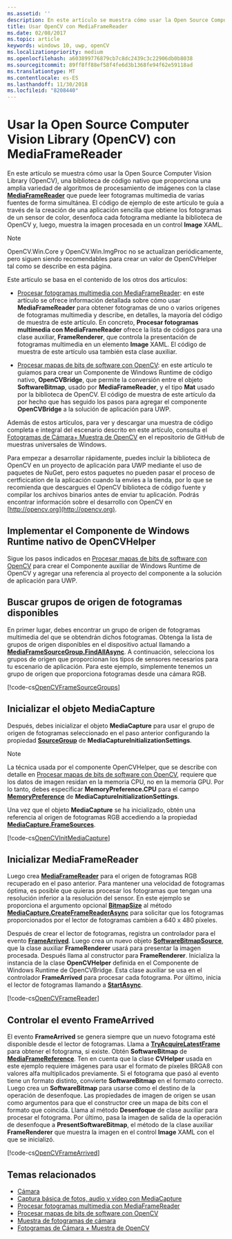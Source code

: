 ```yaml
---
ms.assetid: ''
description: En este artículo se muestra cómo usar la Open Source Computer Vision Library (OpenCV) con la clase MediaFrameReader.
title: Usar OpenCV con MediaFrameReader
ms.date: 02/08/2017
ms.topic: article
keywords: windows 10, uwp, openCV
ms.localizationpriority: medium
ms.openlocfilehash: a603899776879cb7c8dc2439c3c22906db0b8038
ms.sourcegitcommit: 89ff8ff88ef58f4fe6d3b1368fe94f62e59118ad
ms.translationtype: MT
ms.contentlocale: es-ES
ms.lasthandoff: 11/30/2018
ms.locfileid: "8208440"
---
```

# <a name="use-the-open-source-computer-vision-library-opencv-with-mediaframereader"></a>Usar la Open Source Computer Vision Library (OpenCV) con MediaFrameReader

En este artículo se muestra cómo usar la Open Source Computer Vision Library (OpenCV), una biblioteca de código nativo que proporciona una amplia variedad de algoritmos de procesamiento de imágenes con la clase [**MediaFrameReader**](https://msdn.microsoft.com/library/windows/apps/Windows.Media.Capture.Frames.MediaFrameReader) que puede leer fotogramas multimedia de varias fuentes de forma simultánea. El código de ejemplo de este artículo te guía a través de la creación de una aplicación sencilla que obtiene los fotogramas de un sensor de color, desenfoca cada fotograma mediante la biblioteca de OpenCV y, luego, muestra la imagen procesada en un control **Image** XAML. 

>[!NOTE]
>OpenCV.Win.Core y OpenCV.Win.ImgProc no se actualizan periódicamente, pero siguen siendo recomendables para crear un valor de OpenCVHelper tal como se describe en esta página.

Este artículo se basa en el contenido de los otros dos artículos:

* [Procesar fotogramas multimedia con MediaFrameReader](process-media-frames-with-mediaframereader.md): en este artículo se ofrece información detallada sobre cómo usar **MediaFrameReader** para obtener fotogramas de uno o varios orígenes de fotogramas multimedia y describe, en detalles, la mayoría del código de muestra de este artículo. En concreto, **Procesar fotogramas multimedia con MediaFrameReader** ofrece la lista de códigos para una clase auxiliar, **FrameRenderer**, que controla la presentación de fotogramas multimedia en un elemento **Image** XAML. El código de muestra de este artículo usa también esta clase auxiliar.

* [Procesar mapas de bits de software con OpenCV](process-software-bitmaps-with-opencv.md): en este artículo te guiamos para crear un Componente de Windows Runtime de código nativo, **OpenCVBridge**, que permite la conversión entre el objeto **SoftwareBitmap**, usado por **MediaFrameReader**, y el tipo **Mat** usado por la biblioteca de OpenCV. El código de muestra de este artículo da por hecho que has seguido los pasos para agregar el componente **OpenCVBridge** a la solución de aplicación para UWP.

Además de estos artículos, para ver y descargar una muestra de código completa e integral del escenario descrito en este artículo, consulta el [Fotogramas de Cámara+ Muestra de OpenCV](https://go.microsoft.com/fwlink/?linkid=854003) en el repositorio de GitHub de muestras universales de Windows.

Para empezar a desarrollar rápidamente, puedes incluir la biblioteca de OpenCV en un proyecto de aplicación para UWP mediante el uso de paquetes de NuGet, pero estos paquetes no pueden pasar el proceso de certficication de la aplicación cuando la envíes a la tienda, por lo que se recomienda que descargues el OpenCV biblioteca de código fuente y compilar los archivos binarios antes de enviar tu aplicación. Podrás encontrar información sobre el desarrollo con OpenCV en [http://opencv.org](http://opencv.org).


## <a name="implement-the-opencvhelper-native-windows-runtime-component"></a>Implementar el Componente de Windows Runtime nativo de OpenCVHelper
Sigue los pasos indicados en [Procesar mapas de bits de software con OpenCV](process-software-bitmaps-with-opencv.md) para crear el Componente auxiliar de Windows Runtime de OpenCV y agregar una referencia al proyecto del componente a la solución de aplicación para UWP.

## <a name="find-available-frame-source-groups"></a>Buscar grupos de origen de fotogramas disponibles
En primer lugar, debes encontrar un grupo de origen de fotogramas multimedia del que se obtendrán dichos fotogramas. Obtenga la lista de grupos de origen disponibles en el dispositivo actual llamando a **[MediaFrameSourceGroup.FindAllAsync](https://docs.microsoft.com/uwp/api/windows.media.capture.frames.mediaframesourcegroup.FindAllAsync)**. A continuación, selecciona los grupos de origen que proporcionan los tipos de sensores necesarios para tu escenario de aplicación. Para este ejemplo, simplemente tenemos un grupo de origen que proporciona fotogramas desde una cámara RGB.

[!code-cs[OpenCVFrameSourceGroups](./code/Frames_Win10/Frames_Win10/MainPage.OpenCV.xaml.cs#SnippetOpenCVFrameSourceGroups)]

## <a name="initialize-the-mediacapture-object"></a>Inicializar el objeto MediaCapture
Después, debes inicializar el objeto **MediaCapture** para usar el grupo de origen de fotogramas seleccionado en el paso anterior configurando la propiedad **[SourceGroup](https://docs.microsoft.com/uwp/api/windows.media.capture.mediacaptureinitializationsettings.SourceGroup)** de **MediaCaptureInitializationSettings**.

> [!NOTE] 
> La técnica usada por el componente OpenCVHelper, que se describe con detalle en [Procesar mapas de bits de software con OpenCV](process-software-bitmaps-with-opencv.md), requiere que los datos de imagen residan en la memoria CPU, no en la memoria GPU. Por lo tanto, debes especificar **MemoryPreference.CPU** para el campo **[MemoryPreference](https://docs.microsoft.com/uwp/api/windows.media.capture.mediacaptureinitializationsettings.MemoryPreference)** de **MediaCaptureInitializationSettings**.

Una vez que el objeto **MediaCapture** se ha inicializado, obtén una referencia al origen de fotogramas RGB accediendo a la propiedad **[MediaCapture.FrameSources](https://docs.microsoft.com/uwp/api/windows.media.capture.mediacapture.FrameSources)**.

[!code-cs[OpenCVInitMediaCapture](./code/Frames_Win10/Frames_Win10/MainPage.OpenCV.xaml.cs#SnippetOpenCVInitMediaCapture)]

## <a name="initialize-the-mediaframereader"></a>Inicializar MediaFrameReader
Luego crea [**MediaFrameReader**](https://msdn.microsoft.com/library/windows/apps/Windows.Media.Capture.Frames.MediaFrameReader) para el origen de fotogramas RGB recuperado en el paso anterior. Para mantener una velocidad de fotogramas óptima, es posible que quieras procesar los fotogramas que tengan una resolución inferior a la resolución del sensor. En este ejemplo se proporciona el argumento opcional **[BitmapSize](https://docs.microsoft.com/uwp/api/windows.graphics.imaging.bitmapsize)** al método **[MediaCapture.CreateFrameReaderAsync](https://docs.microsoft.com/uwp/api/windows.media.capture.mediacapture.createframereaderasync)** para solicitar que los fotogramas proporcionados por el lector de fotogramas cambien a 640 x 480 píxeles.

Después de crear el lector de fotogramas, registra un controlador para el evento **[FrameArrived](https://docs.microsoft.com/uwp/api/windows.media.capture.frames.mediaframereader.FrameArrived)**. Luego crea un nuevo objeto **[SoftwareBitmapSource](https://docs.microsoft.com/uwp/api/windows.ui.xaml.media.imaging.softwarebitmapsource)**, que la clase auxiliar **FrameRenderer** usará para presentar la imagen procesada. Después llama al constructor para **FrameRenderer**. Inicializa la instancia de la clase **OpenCVHelper** definida en el Componente de Windows Runtime de OpenCVBridge. Esta clase auxiliar se usa en el controlador **FrameArrived** para procesar cada fotograma. Por último, inicia el lector de fotogramas llamando a **[StartAsync](https://docs.microsoft.com/uwp/api/windows.media.capture.frames.mediaframereader.StartAsync)**.

[!code-cs[OpenCVFrameReader](./code/Frames_Win10/Frames_Win10/MainPage.OpenCV.xaml.cs#SnippetOpenCVFrameReader)]


## <a name="handle-the-framearrived-event"></a>Controlar el evento FrameArrived
El evento **FrameArrived** se genera siempre que un nuevo fotograma esté disponible desde el lector de fotogramas. Llama a **[TryAcquireLatestFrame](https://docs.microsoft.com/uwp/api/windows.media.capture.frames.mediaframereader.TryAcquireLatestFrame)** para obtener el fotograma, si existe. Obtén **SoftwareBitmap** de **[MediaFrameReference](https://docs.microsoft.com/uwp/api/windows.media.capture.frames.mediaframereference)**. Ten en cuenta que la clase **CVHelper** usada en este ejemplo requiere imágenes para usar el formato de píxeles BRGA8 con valores alfa multiplicados previamente. Si el fotograma que pasó al evento tiene un formato distinto, convierte **SoftwareBitmap** en el formato correcto. Luego crea un **SoftwareBitmap** para usarse como el destino de la operación de desenfoque. Las propiedades de imagen de origen se usan como argumentos para que el constructor cree un mapa de bits con el formato que coincida. Llama al método **Desenfoque** de clase auxiliar para procesar el fotograma. Por último, pasa la imagen de salida de la operación de desenfoque a **PresentSoftwareBitmap**, el método de la clase auxiliar **FrameRenderer** que muestra la imagen en el control **Image** XAML con el que se inicializó.

[!code-cs[OpenCVFrameArrived](./code/Frames_Win10/Frames_Win10/MainPage.OpenCV.xaml.cs#SnippetOpenCVFrameArrived)]

## <a name="related-topics"></a>Temas relacionados

* [Cámara](camera.md)
* [Captura básica de fotos, audio y vídeo con MediaCapture](basic-photo-video-and-audio-capture-with-MediaCapture.md)
* [Procesar fotogramas multimedia con MediaFrameReader](process-media-frames-with-mediaframereader.md)
* [Procesar mapas de bits de software con OpenCV](process-software-bitmaps-with-opencv.md)
* [Muestra de fotogramas de cámara](http://go.microsoft.com/fwlink/?LinkId=823230)
* [Fotogramas de Cámara + Muestra de OpenCV](https://go.microsoft.com/fwlink/?linkid=854003)
 

 





